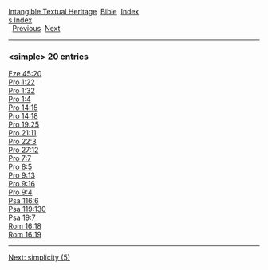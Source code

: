 [Intangible Textual Heritage](../../index)  [Bible](../index) 
[Index](index)   
[s Index](_s_)  
  [Previous](c10457)  [Next](c10459) 

------------------------------------------------------------------------

### &lt;simple&gt; 20 entries

[Eze 45:20](../kjv/eze045.htm#020)  
[Pro 1:22](../kjv/pro001.htm#022)  
[Pro 1:32](../kjv/pro001.htm#032)  
[Pro 1:4](../kjv/pro001.htm#004)  
[Pro 14:15](../kjv/pro014.htm#015)  
[Pro 14:18](../kjv/pro014.htm#018)  
[Pro 19:25](../kjv/pro019.htm#025)  
[Pro 21:11](../kjv/pro021.htm#011)  
[Pro 22:3](../kjv/pro022.htm#003)  
[Pro 27:12](../kjv/pro027.htm#012)  
[Pro 7:7](../kjv/pro007.htm#007)  
[Pro 8:5](../kjv/pro008.htm#005)  
[Pro 9:13](../kjv/pro009.htm#013)  
[Pro 9:16](../kjv/pro009.htm#016)  
[Pro 9:4](../kjv/pro009.htm#004)  
[Psa 116:6](../kjv/psa116.htm#006)  
[Psa 119:130](../kjv/psa119.htm#130)  
[Psa 19:7](../kjv/psa019.htm#007)  
[Rom 16:18](../kjv/rom016.htm#018)  
[Rom 16:19](../kjv/rom016.htm#019)  

------------------------------------------------------------------------

[Next: simplicity (5)](c10459)
